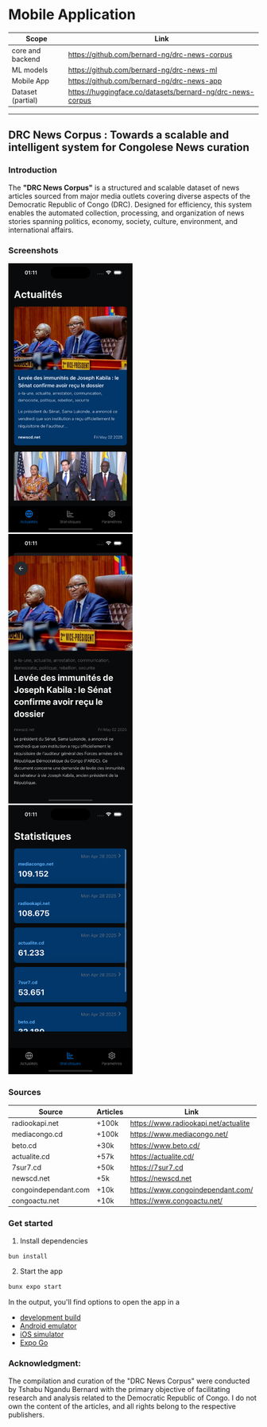# Mobile Application

| Scope             | Link                                                       |
|-------------------|------------------------------------------------------------|
| core and backend  | https://github.com/bernard-ng/drc-news-corpus              |
| ML models         | https://github.com/bernard-ng/drc-news-ml                  |
| Mobile App        | https://github.com/bernard-ng/drc-news-app                 |
| Dataset (partial) | https://huggingface.co/datasets/bernard-ng/drc-news-corpus |

---

## DRC News Corpus : Towards a scalable and intelligent system for Congolese News curation

### Introduction

The **"DRC News Corpus"** is a structured and scalable dataset of news articles sourced from major media outlets covering diverse aspects of the Democratic Republic of Congo (DRC). Designed for efficiency, this system enables the automated collection, processing, and organization of news stories spanning politics, economy, society, culture, environment, and international affairs.

### Screenshots

<img src="./assets/screenshots/1.png" width="250">&nbsp;
<img src="./assets/screenshots/2.png" width="250">&nbsp;
<img src="./assets/screenshots/3.png" width="250">&nbsp;

### Sources

| Source               | Articles | Link                                 |
|----------------------|----------|--------------------------------------|
| radiookapi.net       | +100k    | https://www.radiookapi.net/actualite |
| mediacongo.cd        | +100k    | https://www.mediacongo.net/          |
| beto.cd              | +30k     | https://www.beto.cd/                 |
| actualite.cd         | +57k     | https://actualite.cd/                |
| 7sur7.cd             | +50k     | https://7sur7.cd                     |
| newscd.net           | +5k      | https://newscd.net                   |
| congoindependant.com | +10k     | https://www.congoindependant.com/    |
| congoactu.net        | +10k     | https://www.congoactu.net/           |

### Get started

1. Install dependencies

```bash
bun install
```

2. Start the app

```bash
bunx expo start
```

In the output, you'll find options to open the app in a

- [development build](https://docs.expo.dev/develop/development-builds/introduction/)
- [Android emulator](https://docs.expo.dev/workflow/android-studio-emulator/)
- [iOS simulator](https://docs.expo.dev/workflow/ios-simulator/)
- [Expo Go](https://expo.dev/go) 

### Acknowledgment:
The compilation and curation of the "DRC News Corpus" were conducted by Tshabu Ngandu Bernard with the primary objective of facilitating research and analysis related to the Democratic Republic of Congo.
I do not own the content of the articles, and all rights belong to the respective publishers.
